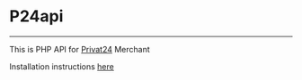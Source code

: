 # P24api
---------

This is PHP API for [Privat24](https://www.privat24.ua/) Merchant

Installation instructions [here](https://github.com/halt-avmc/p24api/releases)
